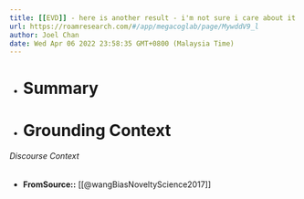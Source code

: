 ```yaml
---
title: [[EVD]] - here is another result - i'm not sure i care about it yet - [[@wangBiasNoveltyScience2017]]
url: https://roamresearch.com/#/app/megacoglab/page/MywddV9_l
author: Joel Chan
date: Wed Apr 06 2022 23:58:35 GMT+0800 (Malaysia Time)
---
```


- # Summary
- # Grounding Context

###### Discourse Context

- **FromSource::** [[@wangBiasNoveltyScience2017]]
